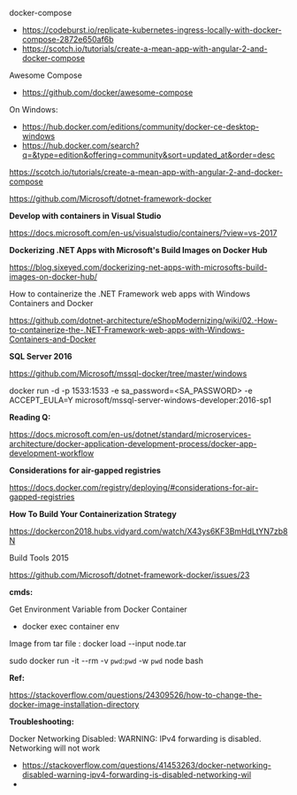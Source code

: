 docker-compose
 - https://codeburst.io/replicate-kubernetes-ingress-locally-with-docker-compose-2872e650af6b
 - https://scotch.io/tutorials/create-a-mean-app-with-angular-2-and-docker-compose

Awesome Compose 
 - https://github.com/docker/awesome-compose

On Windows:
- https://hub.docker.com/editions/community/docker-ce-desktop-windows
- https://hub.docker.com/search?q=&type=edition&offering=community&sort=updated_at&order=desc

https://scotch.io/tutorials/create-a-mean-app-with-angular-2-and-docker-compose

https://github.com/Microsoft/dotnet-framework-docker

<b>Develop with containers in Visual Studio</b>

https://docs.microsoft.com/en-us/visualstudio/containers/?view=vs-2017

<b>Dockerizing .NET Apps with Microsoft's Build Images on Docker Hub</b>

https://blog.sixeyed.com/dockerizing-net-apps-with-microsofts-build-images-on-docker-hub/

How to containerize the .NET Framework web apps with Windows Containers and Docker

https://github.com/dotnet-architecture/eShopModernizing/wiki/02.-How-to-containerize-the-.NET-Framework-web-apps-with-Windows-Containers-and-Docker

<b>SQL Server 2016</b>

https://github.com/Microsoft/mssql-docker/tree/master/windows

docker run -d -p 1533:1533 -e sa_password=<SA_PASSWORD> -e ACCEPT_EULA=Y microsoft/mssql-server-windows-developer:2016-sp1

<b>Reading Q:</b>

https://docs.microsoft.com/en-us/dotnet/standard/microservices-architecture/docker-application-development-process/docker-app-development-workflow


<b>Considerations for air-gapped registries</b>

https://docs.docker.com/registry/deploying/#considerations-for-air-gapped-registries

<b>How To Build Your Containerization Strategy</b>

https://dockercon2018.hubs.vidyard.com/watch/X43ys6KF3BmHdLtYN7zb8N

Build Tools 2015

https://github.com/Microsoft/dotnet-framework-docker/issues/23


<b>cmds: </b>

Get Environment Variable from Docker Container
 - docker exec container env

Image from tar file : 
docker load --input node.tar

sudo docker run -it --rm -v `pwd`:`pwd` -w `pwd` node bash

<b>Ref: </b>

https://stackoverflow.com/questions/24309526/how-to-change-the-docker-image-installation-directory

<b>Troubleshooting:</b>

Docker Networking Disabled: WARNING: IPv4 forwarding is disabled. Networking will not work
 - https://stackoverflow.com/questions/41453263/docker-networking-disabled-warning-ipv4-forwarding-is-disabled-networking-wil
 - 

